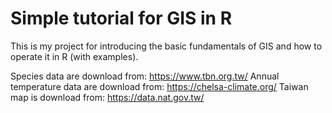 # Simple tutorial for GIS in R
 
This is my project for introducing the basic fundamentals of GIS and how to operate it in R (with examples).

Species data are download from: https://www.tbn.org.tw/
Annual temperature data are download from: https://chelsa-climate.org/
Taiwan map is download from: https://data.nat.gov.tw/